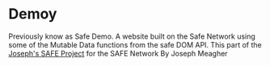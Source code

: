 # Demoy
Previously know as Safe Demo. A website built on the Safe Network using some of the Mutable Data functions from the safe DOM API.
This part of the [Joseph's SAFE Project](https://safenetforum.org/t/josephs-safe-websites-project/15244) for the SAFE Network
By Joseph Meagher
